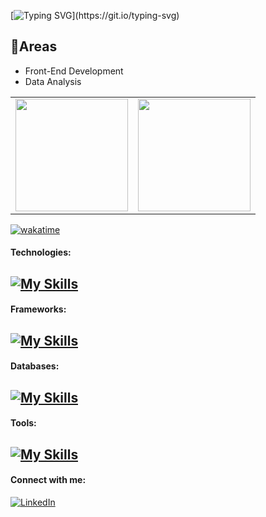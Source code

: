 [![Typing SVG](https://readme-typing-svg.demolab.com?font=Fira+Code&weight=700&size=30&duration=4990&pause=1000&color=BA47F7&width=435&lines=Hello+I'm+Bianca!%F0%9F%99%8B%F0%9F%8F%BE%E2%80%8D%E2%99%80%EF%B8%8F;Computer+science+student.)](https://git.io/typing-svg)

## 📌Areas
- Front-End Development
- Data Analysis

<div align="center">
  <table>
    <tr>
      <td><img src="https://github-readme-streak-stats.herokuapp.com/?user=BiancaCancian&theme=tokyonight&hide_border=true" height="180px"/></td>
      <td><img src="https://github-readme-stats.vercel.app/api/top-langs/?username=BiancaCancian&theme=tokyonight&show_icons=true&hide_border=true&layout=compact" height="180px"/></td>
    </tr>
  </table>
</div>


[![wakatime](https://wakatime.com/badge/user/e1682919-7a07-4754-aeb9-3982a7a525c0.svg)](https://wakatime.com/@e1682919-7a07-4754-aeb9-3982a7a525c0)

#### Technologies:
<h2>
<a href="https://skillicons.dev">
    <img src="https://skillicons.dev/icons?i=js,html,css,sass,python,java" alt="My Skills">
</a>
</h2>

#### Frameworks:
<h2>
<a href="https://skillicons.dev">
    <img src="https://skillicons.dev/icons?i=react,bootstrap,spring,vite,flask" alt="My Skills">
</a>
</h2>

#### Databases:
<h2>
<a href="https://skillicons.dev">
    <img src="https://skillicons.dev/icons?i=mysql,postgresql,mongodb" alt="My Skills">
</a>
</h2>

#### Tools:
<h2>
<a href="https://skillicons.dev">
    <img src="https://skillicons.dev/icons?i=vscode,pycharm,eclipse" alt="My Skills">
</a>
</h2>

#### Connect with me:
[![LinkedIn](https://img.shields.io/badge/-LinkedIn-000?style=for-the-badge&logo=linkedin&logoColor=FF00F6&color:FFF)](https://www.linkedin.com/in/bianca-cancian-4a60b61a3/)







